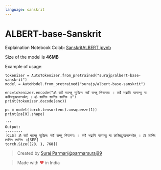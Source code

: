 ```yaml
---
language: sanskrit
---
```



# ALBERT-base-Sanskrit


Explaination Notebook Colab: [SanskritALBERT.ipynb](https://colab.research.google.com/github/parmarsuraj99/suraj-parmar/blob/master/_notebooks/2020-05-02-SanskritALBERT.ipynb)

Size of the model is **46MB**

Example of usage:

```
tokenizer = AutoTokenizer.from_pretrained("surajp/albert-base-sanskrit")
model = AutoModel.from_pretrained("surajp/albert-base-sanskrit")

enc=tokenizer.encode("ॐ सर्वे भवन्तु सुखिनः सर्वे सन्तु निरामयाः । सर्वे भद्राणि पश्यन्तु मा कश्चिद्दुःखभाग्भवेत् । ॐ शान्तिः शान्तिः शान्तिः ॥")
print(tokenizer.decode(enc))

ps = model(torch.tensor(enc).unsqueeze(1))
print(ps[0].shape)
```
```
'''
Output:
--------
[CLS] ॐ सर्वे भवन्तु सुखिनः सर्वे सन्तु निरामयाः । सर्वे भद्राणि पश्यन्तु मा कश्चिद्दुःखभाग्भवेत् । ॐ शान्तिः शान्तिः शान्तिः ॥[SEP]
torch.Size([28, 1, 768])
```


> Created by [Suraj Parmar/@parmarsuraj99](https://twitter.com/parmarsuraj99)

> Made with <span style="color: #e25555;">&hearts;</span> in India

